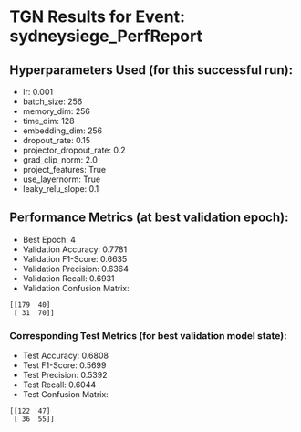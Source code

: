 # TGN Results for Event: sydneysiege_PerfReport

## Hyperparameters Used (for this successful run):
- lr: 0.001
- batch_size: 256
- memory_dim: 256
- time_dim: 128
- embedding_dim: 256
- dropout_rate: 0.15
- projector_dropout_rate: 0.2
- grad_clip_norm: 2.0
- project_features: True
- use_layernorm: True
- leaky_relu_slope: 0.1

## Performance Metrics (at best validation epoch):
- Best Epoch: 4
- Validation Accuracy: 0.7781
- Validation F1-Score: 0.6635
- Validation Precision: 0.6364
- Validation Recall: 0.6931
- Validation Confusion Matrix:
```
[[179  40]
 [ 31  70]]
```

### Corresponding Test Metrics (for best validation model state):
- Test Accuracy: 0.6808
- Test F1-Score: 0.5699
- Test Precision: 0.5392
- Test Recall: 0.6044
- Test Confusion Matrix:
```
[[122  47]
 [ 36  55]]
```

